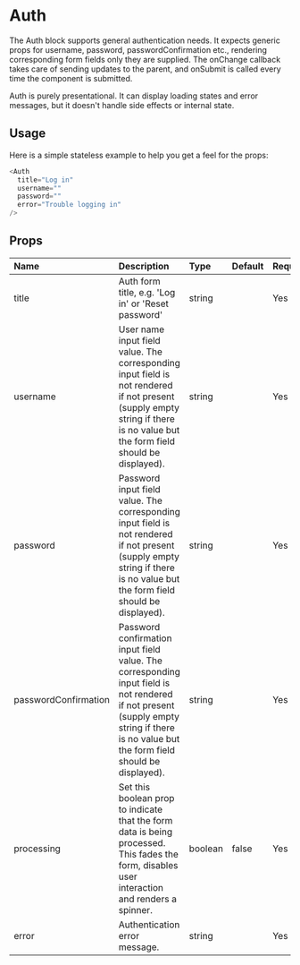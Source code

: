 # Auth

The Auth block supports general authentication needs. It expects generic props for username, password, passwordConfirmation etc., rendering corresponding form fields only they are supplied. The onChange callback takes care of sending updates to the parent, and onSubmit is called every time the component is submitted.

Auth is purely presentational. It can display loading states and error messages, but it doesn't handle side effects or internal state.


## Usage

Here is a simple stateless example to help you get a feel for the props:

```js
<Auth
  title="Log in"
  username=""
  password=""
  error="Trouble logging in"
/>
```

## Props

| Name | Description | Type | Default | Required | 
| :--- | :--- | :--- | :---| :--- |
| title | Auth form title, e.g. 'Log in' or 'Reset password' | string |  | Yes |
| username | User name input field value. The corresponding input field is not rendered if not present (supply empty string if there is no value but the form field should be displayed). | string |  | Yes |
| password | Password input field value. The corresponding input field is not rendered if not present (supply empty string if there is no value but the form field should be displayed). | string |  | Yes |
| passwordConfirmation | Password confirmation input field value. The corresponding input field is not rendered if not present (supply empty string if there is no value but the form field should be displayed). | string |  | Yes |
| processing | Set this boolean prop to indicate that the form data is being processed. This fades the form, disables user interaction and renders a spinner. | boolean | false | Yes |
| error | Authentication error message. | string |  | Yes |
